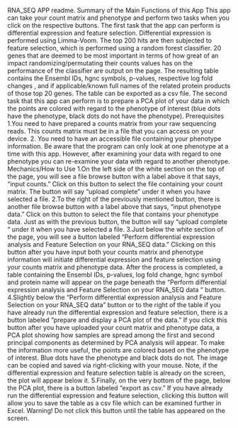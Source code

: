 RNA_SEQ APP readme.
Summary of the Main Functions of this App
This app can take your count matrix and phenotype and perform two tasks when you click on the respective buttons. 
The first task that  the app can perform is differential expression and feature selection. Differential expression  is performed using Limma-Voom. The top 200 hits are then subjected to feature selection, which  is performed using a random forest classifier. 20 genes that are deemed to be most important in terms of  how great of an impact randomizing/permutating their counts values has on the performance of the classifier  are output on the page. The resulting table contains the Ensembl IDs, hgnc symbols, p-values, respective log fold changes , and if applicable/known full names of the  related protein products of those top 20 genes. The table can  be exported as a csv file. 
The second task that this app can perform is to prepare a PCA plot of your data in which the points are colored with regard to the phenotype of interest (blue dots have the phenotype, black dots do not have the phenotype). 
Prerequisites
1.You need to have prepared  a counts matrix  from your raw sequencing reads. This counts matrix must be  in a file that you can access on your device. 
2. You need to have an accessible  file containing your phenotype information. Be aware that the program can only look at one phenotype at a time with this app. However, after examining  your  data with regard to one phenotype you can re-examine your data with regard to another phenotype.
Mechanics/How to Use
1.On the left side of  the white section on the top of the page, you will see a file browse button with a label above it that says, “input counts.” Click on this button  to select the file containing your count matrix. The button will say “upload complete” under it when you have selected a file.
2.To the right of the previously mentioned button, there is another  file browse button with a label above that says, “input phenotype data.” Click on this button to select the file that contains your phenotype data. Just as with the previous button, the button will say “upload complete “ under it when you have selected a file.
3.Just below the white section of the page, you will see a button labeled “Perform differential expression analysis and Feature Selection on your RNA_SEQ  data.” Clicking on this button after you have input both your counts matrix and phenotype information  will initiate differential expression and feature selection using your counts matrix and phenotype data. After the process is completed, a table containing the Ensembl IDs, p-values, log fold change, hgnc symbol and protein name will appear on the page beneath the “Perform differential expression analysis and Feature Selection on your RNA_SEQ  data ” button.
4.Slightly below the “Perform differential expression analysis and Feature Selection on your RNA_SEQ  data” button or to the right of the table if you have already run the differential expression and feature selection, there is  a button labeled ”prepare and display a PCA plot of the data.” If you click this button after you have uploaded your  count matrix and phenotype data, a PCA plot  showing how samples are spread among the first and second principal components as determined  by PCA analysis will appear. To make the information more useful, the points  are colored based on the phenotype of interest. Blue dots have the phenotype and  black dots do not. The image can be copied and saved via right-clicking with your mouse. Note, if the differential expression and feature selection table  is already on the screen, the plot will appear below it. 
5.Finally, on the very bottom of the page, below the PCA plot, there is a button labeled “export as csv.” If you have already run the differential expression and feature selection,  clicking this button will allow you to save the table as a csv file which can be examined further in Excel. Warning! Do not click this button until the table has appeared on the screen.

